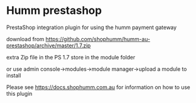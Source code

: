 # Humm prestashop

PrestaShop integration plugin for using the humm payment gateway

download from https://github.com/shophumm/humm-au-prestashop/archive/master/1.7.zip


extra Zip file in the PS 1.7 store in the module folder

or use admin console->modules->module manager->upload a module to install


Please see https://docs.shophumm.com.au for information on how to use this plugin

